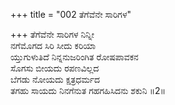 +++
title = "002 ತೆಗೆವೆನೇ ಸಾರಿಗಳ"

+++
ತೆಗೆವೆನೇ ಸಾರಿಗಳ ನಿನ್ನೀ  
ನಗೆಮೊಗದ ಸಿರಿ ಸೀದು ಕರಿಯಾ  
ಯ್ತುಗುಳುತಿದೆ ನಿನ್ನನುಜರಿಂಗಿತ ರೋಷಪಾವಕನ  
ಸೊಗಸು ಬೀಯದು ರಪಣವಿಲ್ಲದ  
ಬೆಗಡು ನೋಯದು ಕ್ಷತ್ರಧರ್ಮದ  
ತಗಹು ಸಾಯದು ನಿನಗೆನುತ ಗಹಗಹಿಸಿದನು ಶಕುನಿ    ॥2॥